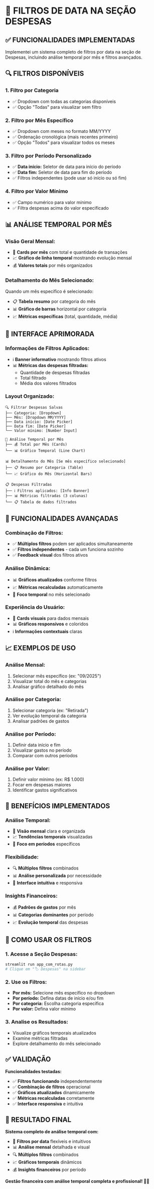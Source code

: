 # 📅 FILTROS DE DATA NA SEÇÃO DESPESAS

## ✅ FUNCIONALIDADES IMPLEMENTADAS

Implementei um sistema completo de filtros por data na seção de Despesas, incluindo análise temporal por mês e filtros avançados.

## 🔍 FILTROS DISPONÍVEIS

### **1. Filtro por Categoria**
- ✅ Dropdown com todas as categorias disponíveis
- ✅ Opção "Todas" para visualizar sem filtro

### **2. Filtro por Mês Específico**
- ✅ Dropdown com meses no formato MM/YYYY
- ✅ Ordenação cronológica (mais recentes primeiro)
- ✅ Opção "Todos" para visualizar todos os meses

### **3. Filtro por Período Personalizado**
- ✅ **Data início:** Seletor de data para início do período
- ✅ **Data fim:** Seletor de data para fim do período
- ✅ Filtros independentes (pode usar só início ou só fim)

### **4. Filtro por Valor Mínimo**
- ✅ Campo numérico para valor mínimo
- ✅ Filtra despesas acima do valor especificado

## 📊 ANÁLISE TEMPORAL POR MÊS

### **Visão Geral Mensal:**
- 📅 **Cards por mês** com total e quantidade de transações
- 📈 **Gráfico de linha temporal** mostrando evolução mensal
- 💰 **Valores totais** por mês organizados

### **Detalhamento do Mês Selecionado:**
Quando um mês específico é selecionado:
- 📋 **Tabela resumo** por categoria do mês
- 📊 **Gráfico de barras** horizontal por categoria
- 📈 **Métricas específicas** (total, quantidade, média)

## 🎯 INTERFACE APRIMORADA

### **Informações de Filtros Aplicados:**
- ℹ️ **Banner informativo** mostrando filtros ativos
- 📊 **Métricas das despesas filtradas:**
  - Quantidade de despesas filtradas
  - Total filtrado
  - Média dos valores filtrados

### **Layout Organizado:**
```
🔍 Filtrar Despesas Salvas
├── Categoria: [Dropdown]
├── Mês: [Dropdown MM/YYYY]
├── Data início: [Date Picker]
├── Data fim: [Date Picker]
└── Valor mínimo: [Number Input]

📅 Análise Temporal por Mês
├── 💰 Total por Mês (Cards)
└── 📊 Gráfico Temporal (Line Chart)

📊 Detalhamento do Mês [Se mês específico selecionado]
├── 📋 Resumo por Categoria (Table)
└── 📈 Gráfico do Mês (Horizontal Bars)

📋 Despesas Filtradas
├── ℹ️ Filtros aplicados: [Info Banner]
├── 📊 Métricas filtradas (3 colunas)
└── 📋 Tabela de dados filtrados
```

## 🔄 FUNCIONALIDADES AVANÇADAS

### **Combinação de Filtros:**
- ✅ **Múltiplos filtros** podem ser aplicados simultaneamente
- ✅ **Filtros independentes** - cada um funciona sozinho
- ✅ **Feedback visual** dos filtros ativos

### **Análise Dinâmica:**
- 📊 **Gráficos atualizados** conforme filtros
- 📈 **Métricas recalculadas** automaticamente
- 🎯 **Foco temporal** no mês selecionado

### **Experiência do Usuário:**
- 🎨 **Cards visuais** para dados mensais
- 📊 **Gráficos responsivos** e coloridos
- ℹ️ **Informações contextuais** claras

## 📈 EXEMPLOS DE USO

### **Análise Mensal:**
1. Selecionar mês específico (ex: "09/2025")
2. Visualizar total do mês e categorias
3. Analisar gráfico detalhado do mês

### **Análise por Categoria:**
1. Selecionar categoria (ex: "Retirada")
2. Ver evolução temporal da categoria
3. Analisar padrões de gastos

### **Análise por Período:**
1. Definir data início e fim
2. Visualizar gastos no período
3. Comparar com outros períodos

### **Análise por Valor:**
1. Definir valor mínimo (ex: R$ 1.000)
2. Focar em despesas maiores
3. Identificar gastos significativos

## 🎯 BENEFÍCIOS IMPLEMENTADOS

### **Análise Temporal:**
- 📅 **Visão mensal** clara e organizada
- 📈 **Tendências temporais** visualizadas
- 🎯 **Foco em períodos** específicos

### **Flexibilidade:**
- 🔍 **Múltiplos filtros** combinados
- 📊 **Análise personalizada** por necessidade
- 🎨 **Interface intuitiva** e responsiva

### **Insights Financeiros:**
- 💰 **Padrões de gastos** por mês
- 📊 **Categorias dominantes** por período
- 📈 **Evolução temporal** das despesas

## 🚀 COMO USAR OS FILTROS

### **1. Acesse a Seção Despesas:**
```bash
streamlit run app_com_rotas.py
# Clique em "🏷️ Despesas" na sidebar
```

### **2. Use os Filtros:**
- **Por mês:** Selecione mês específico no dropdown
- **Por período:** Defina datas de início e/ou fim
- **Por categoria:** Escolha categoria específica
- **Por valor:** Defina valor mínimo

### **3. Analise os Resultados:**
- Visualize gráficos temporais atualizados
- Examine métricas filtradas
- Explore detalhamento do mês selecionado

## ✅ VALIDAÇÃO

**Funcionalidades testadas:**
- ✅ **Filtros funcionando** independentemente
- ✅ **Combinação de filtros** operacional
- ✅ **Gráficos atualizados** dinamicamente
- ✅ **Métricas recalculadas** corretamente
- ✅ **Interface responsiva** e intuitiva

## 🎯 RESULTADO FINAL

**Sistema completo de análise temporal com:**
- 📅 **Filtros por data** flexíveis e intuitivos
- 📊 **Análise mensal** detalhada e visual
- 🔍 **Múltiplos filtros** combinados
- 📈 **Gráficos temporais** dinâmicos
- 💰 **Insights financeiros** por período

**Gestão financeira com análise temporal completa e profissional! 📅✨**
